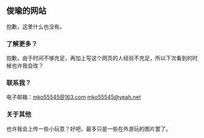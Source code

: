 ## 俊瑜的网站

抱歉，这里什么也没有。

### 了解更多？

抱歉，由于时间不够充足，再加上写这个网页的人经验不充足，所以下次看到的时候也许我会改？

### 联系我？

电子邮箱：mko55545@163.com mko55545@yeah.net 

### 关于其他

也许我会上传一些小玩意？好吧，最多只是一些在外游玩的图片罢了。
